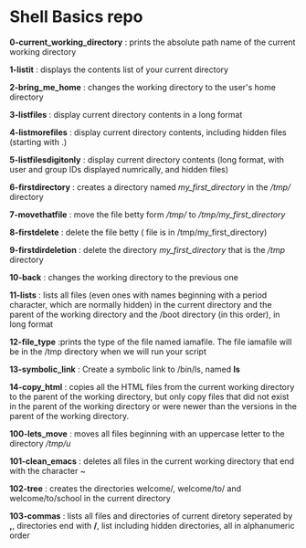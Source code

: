 # Shell Basics repo

**0-current_working_directory** : prints the absolute path name of the current working directory

**1-listit** : displays the contents list of your current directory

**2-bring_me_home** : changes the working directory to the user's home directory

**3-listfiles** : display current directory contents in a long format

**4-listmorefiles** : display current directory contents, including hidden files (starting with .)


**5-listfilesdigitonly** : display current directory contents (long format, with user and group IDs displayed numrically, and hidden files)


**6-firstdirectory** : creates a directory named  *my_first_directory* in the */tmp/* directory

**7-movethatfile** : move the file betty form */tmp/*  to  */tmp/my_first_directory*

**8-firstdelete** : delete the file betty ( file is in /tmp/my_first_directory)

**9-firstdirdeletion** : delete the directory *my_first_directory* that is the  */tmp* directory

**10-back** : changes the working directory to the previous one

**11-lists** : lists all files (even ones with names beginning with a period character, which are normally hidden) in the current directory and the parent of the working directory and the /boot directory (in this order), in long format

**12-file_type** :prints the type of the file named iamafile. The file iamafile will be in the /tmp directory when we will run your script

**13-symbolic_link** : Create a symbolic link to /bin/ls, named __ls__

**14-copy_html** : copies all the HTML files from the current working directory to the parent of the working directory, but only copy files that did not exist in the parent of the working directory or were newer than the versions in the parent of the working directory.

**100-lets_move** : moves all files beginning with an uppercase letter to the directory _/tmp/u_

**101-clean_emacs** : deletes all files in the current working directory that end with the character ~

**102-tree** : creates the directories welcome/, welcome/to/ and welcome/to/school in the current directory

**103-commas** : lists all files and directories of current diretory seperated by **,**, directories end with **/**, list including hidden directories, all in alphanumeric order
